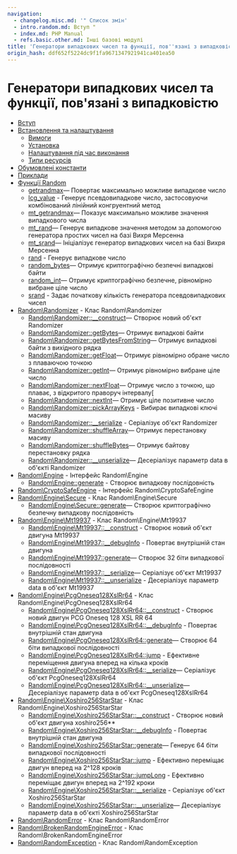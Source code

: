 ```yaml
---
navigation:
  - changelog.misc.md: '" Список змін'
  - intro.random.md: Вступ "
  - index.md: PHP Manual
  - refs.basic.other.md: Інші базові модулі
title: 'Генератори випадкових чисел та функції, пов''язані з випадковістю'
origin_hash: ddf652f5224dc9f1fa9671347921941ca401ea50
---
```

# Генератори випадкових чисел та функції, пов'язані з випадковістю

-   [Вступ](intro.random.md)
-   [Встановлення та налаштування](random.setup.md)
    -   [Вимоги](random.requirements.md)
    -   [Установка](random.installation.md)
    -   [Налаштування під час виконання](random.configuration.md)
    -   [Типи ресурсів](random.resources.md)
-   [Обумовлені константи](random.constants.md)
-   [Приклади](random.examples.md)
-   [Функції Random](ref.random.md)
    -   [getrandmax](function.getrandmax.md)— Повертає максимально можливе випадкове число
    -   [lcg\_value](function.lcg-value.md) \- Генерує псевдовипадкове число, застосовуючи комбінований лінійний конгруентний метод
    -   [mt\_getrandmax](function.mt-getrandmax.md)— Показує максимально можливе значення випадкового числа
    -   [mt\_rand](function.mt-rand.md)— Генерує випадкове значення методом за допомогою генератора простих чисел на базі Вихря Мерсенна
    -   [mt\_srand](function.mt-srand.md)— Ініціалізує генератор випадкових чисел на базі Вихря Мерсенна
    -   [rand](function.rand.md) \- Генерує випадкове число
    -   [random\_bytes](function.random-bytes.md)— Отримує криптографічно безпечні випадкові байти
    -   [random\_int](function.random-int.md)— Отримує криптографічно безпечне, рівномірно вибране ціле число
    -   [srand](function.srand.md) \- Задає початкову кількість генератора псевдовипадкових чисел
-   [Random\\Randomizer](class.random-randomizer.md) \- Клас Random\\Randomizer
    -   [Random\\Randomizer::\_\_construct](random-randomizer.construct.md)— Створює новий об'єкт Randomizer
    -   [Random\\Randomizer::getBytes](random-randomizer.getbytes.md)— Отримує випадкові байти
    -   [Random\\Randomizer::getBytesFromString](random-randomizer.getbytesfromstring.md)— Отримує випадкові байти з вихідного рядка
    -   [Random\\Randomizer::getFloat](random-randomizer.getfloat.md)— Отримує рівномірно обране число з плаваючою точкою
    -   [Random\\Randomizer::getInt](random-randomizer.getint.md)— Отримує рівномірно вибране ціле число
    -   [Random\\Randomizer::nextFloat](random-randomizer.nextfloat.md)— Отримує число з точкою, що плаває, з відкритого праворуч інтервалу\[
    -   [Random\\Randomizer::nextInt](random-randomizer.nextint.md)— Отримує ціле позитивне число
    -   [Random\\Randomizer::pickArrayKeys](random-randomizer.pickarraykeys.md) \- Вибирає випадкові ключі масиву
    -   [Random\\Randomizer::\_\_serialize](random-randomizer.serialize.md) \- Серіалізує об'єкт Randomizer
    -   [Random\\Randomizer::shuffleArray](random-randomizer.shufflearray.md)— Отримує перестановку масиву
    -   [Random\\Randomizer::shuffleBytes](random-randomizer.shufflebytes.md)— Отримує байтову перестановку рядка
    -   [Random\\Randomizer::\_\_unserialize](random-randomizer.unserialize.md)— Десеріалізує параметр data в об'єкті Randomizer
-   [Random\\Engine](class.random-engine.md) \- Інтерфейс Random\\Engine
    -   [Random\\Engine::generate](random-engine.generate.md) \- Створює випадкову послідовність
-   [Random\\CryptoSafeEngine](class.random-cryptosafeengine.md) \- Інтерфейс Random\\CryptoSafeEngine
-   [Random\\Engine\\Secure](class.random-engine-secure.md) \- Клас Random\\Engine\\Secure
    -   [Random\\Engine\\Secure::generate](random-engine-secure.generate.md)— Створює криптографічно безпечну випадкову послідовність
-   [Random\\Engine\\Mt19937](class.random-engine-mt19937.md) \- Клас Random\\Engine\\Mt19937
    -   [Random\\Engine\\Mt19937::\_\_construct](random-engine-mt19937.construct.md) \- Створює новий об'єкт двигуна Mt19937
    -   [Random\\Engine\\Mt19937::\_\_debugInfo](random-engine-mt19937.debuginfo.md) \- Повертає внутрішній стан двигуна
    -   [Random\\Engine\\Mt19937::generate](random-engine-mt19937.generate.md)— Створює 32 біти випадкової послідовності
    -   [Random\\Engine\\Mt19937::\_\_serialize](random-engine-mt19937.serialize.md)— Серіалізує об'єкт Mt19937
    -   [Random\\Engine\\Mt19937::\_\_unserialize](random-engine-mt19937.unserialize.md) \- Десеріалізує параметр data в об'єкт Mt19937
-   [Random\\Engine\\PcgOneseq128XslRr64](class.random-engine-pcgoneseq128xslrr64.md) \- Клас Random\\Engine\\PcgOneseq128XslRr64
    -   [Random\\Engine\\PcgOneseq128XslRr64::\_\_construct](random-engine-pcgoneseq128xslrr64.construct.md) \- Створює новий двигун PCG Oneseq 128 XSL RR 64
    -   [Random\\Engine\\PcgOneseq128XslRr64::\_\_debugInfo](random-engine-pcgoneseq128xslrr64.debuginfo.md) \- Повертає внутрішній стан двигуна
    -   [Random\\Engine\\PcgOneseq128XslRr64::generate](random-engine-pcgoneseq128xslrr64.generate.md)— Створює 64 біти випадкової послідовності
    -   [Random\\Engine\\PcgOneseq128XslRr64::jump](random-engine-pcgoneseq128xslrr64.jump.md) \- Ефективне переміщення двигуна вперед на кілька кроків
    -   [Random\\Engine\\PcgOneseq128XslRr64::\_\_serialize](random-engine-pcgoneseq128xslrr64.serialize.md)— Серіалізує об'єкт PcgOneseq128XslRr64
    -   [Random\\Engine\\PcgOneseq128XslRr64::\_\_unserialize](random-engine-pcgoneseq128xslrr64.unserialize.md)— Десеріалізує параметр data в об'єкт PcgOneseq128XslRr64
-   [Random\\Engine\\Xoshiro256StarStar](class.random-engine-xoshiro256starstar.md) \- Клас Random\\Engine\\Xoshiro256StarStar
    -   [Random\\Engine\\Xoshiro256StarStar::\_\_construct](random-engine-xoshiro256starstar.construct.md) \- Створює новий об'єкт двигуна xoshiro256\*\*
    -   [Random\\Engine\\Xoshiro256StarStar::\_\_debugInfo](random-engine-xoshiro256starstar.debuginfo.md) \- Повертає внутрішній стан двигуна
    -   [Random\\Engine\\Xoshiro256StarStar::generate](random-engine-xoshiro256starstar.generate.md)— Генерує 64 біти випадкової послідовності
    -   [Random\\Engine\\Xoshiro256StarStar::jump](random-engine-xoshiro256starstar.jump.md) \- Ефективно переміщає двигун вперед на 2^128 кроків
    -   [Random\\Engine\\Xoshiro256StarStar::jumpLong](random-engine-xoshiro256starstar.jumplong.md) \- Ефективно переміщає двигун вперед на 2^192 кроки
    -   [Random\\Engine\\Xoshiro256StarStar::\_\_serialize](random-engine-xoshiro256starstar.serialize.md) \- Серіалізує об'єкт Xoshiro256StarStar
    -   [Random\\Engine\\Xoshiro256StarStar::\_\_unserialize](random-engine-xoshiro256starstar.unserialize.md)— Десеріалізує параметр data в об'єкті Xoshiro256StarStar
-   [Random\\RandomError](class.random-randomerror.md) \- Клас Random\\RandomError
-   [Random\\BrokenRandomEngineError](class.random-brokenrandomengineerror.md) \- Клас Random\\BrokenRandomEngineError
-   [Random\\RandomException](class.random-randomexception.md) \- Клас Random\\RandomException
